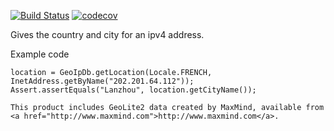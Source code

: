 

[![Build Status](https://travis-ci.org/jrialland/offline-geoip.svg)](https://travis-ci.org/jrialland/offline-geoip)
[![codecov](https://codecov.io/gh/jrialland/offline-geoip/branch/master/graph/badge.svg)](https://codecov.io/gh/jrialland/offline-geoip)


Gives the country and city for an ipv4 address.

Example code

```
location = GeoIpDb.getLocation(Locale.FRENCH, InetAddress.getByName("202.201.64.112"));
Assert.assertEquals("Lanzhou", location.getCityName());
```


```
This product includes GeoLite2 data created by MaxMind, available from
<a href="http://www.maxmind.com">http://www.maxmind.com</a>.
```

